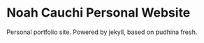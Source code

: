 # Noah Cauchi Personal Website

Personal portfolio site. Powered by jekyll, based on pudhina fresh.
